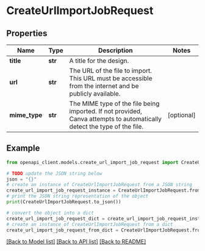 # CreateUrlImportJobRequest


## Properties

Name | Type | Description | Notes
------------ | ------------- | ------------- | -------------
**title** | **str** | A title for the design. | 
**url** | **str** | The URL of the file to import. This URL must be accessible from the internet and be publicly available. | 
**mime_type** | **str** | The MIME type of the file being imported. If not provided, Canva attempts to automatically detect the type of the file. | [optional] 

## Example

```python
from openapi_client.models.create_url_import_job_request import CreateUrlImportJobRequest

# TODO update the JSON string below
json = "{}"
# create an instance of CreateUrlImportJobRequest from a JSON string
create_url_import_job_request_instance = CreateUrlImportJobRequest.from_json(json)
# print the JSON string representation of the object
print(CreateUrlImportJobRequest.to_json())

# convert the object into a dict
create_url_import_job_request_dict = create_url_import_job_request_instance.to_dict()
# create an instance of CreateUrlImportJobRequest from a dict
create_url_import_job_request_from_dict = CreateUrlImportJobRequest.from_dict(create_url_import_job_request_dict)
```
[[Back to Model list]](../README.md#documentation-for-models) [[Back to API list]](../README.md#documentation-for-api-endpoints) [[Back to README]](../README.md)


